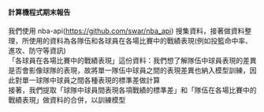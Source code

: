 #### 計算機程式期末報告
我們使用 nba-api(https://github.com/swar/nba_api) 搜集資料，接著做資料整理，所使用的資料為各隊伍和各球員在各場比賽中的戰績表現(例如投籃命中率、進攻、防守等資訊)
<br>
「各球員在各場比賽中的戰績表現」這份資料：我們想了解隊伍中球員表現的差異是否會影像球隊的表現，故將單一隊伍中球員之間的表現差異也納入模型訓練，因此對單一球隊中球員之間各種表現的標準差做計算
<br>
接著，我們提取「球隊中球員間表現各項戰績的標準差」和「隊伍在各場比賽中的戰績表現」做資料的合併，以訓練模型
